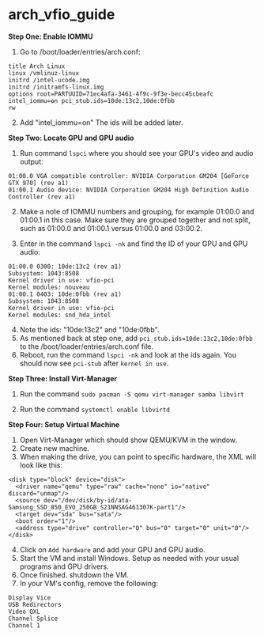 # arch_vfio_guide

**Step One: Enable IOMMU**

1. Go to /boot/loader/entries/arch.conf:
```
title Arch Linux
linux /vmlinuz-linux
initrd /intel-ucode.img
initrd /initramfs-linux.img
options root=PARTUUID=71ec4afa-3461-4f9c-9f3e-becc45cbeafc intel_iommu=on pci_stub.ids=10de:13c2,10de:0fbb
rw
```
2. Add "intel_iommu=on" The ids will be added later.

**Step Two: Locate GPU and GPU audio**

1. Run command `lspci` where you should see your GPU's video and audio output:
```
01:00.0 VGA compatible controller: NVIDIA Corporation GM204 [GeForce GTX 970] (rev a1)
01:00.1 Audio device: NVIDIA Corporation GM204 High Definition Audio Controller (rev a1)
```
2. Make a note of IOMMU numbers and grouping, for example 01:00.0 and 01:00.1 in this case. Make sure they are grouped together and not split, such as 01:00.0 and 01:00.1 versus 01:00.0 and 03:00.2.

3. Enter in the command `lspci -nk` and find the ID of your GPU and GPU audio:
```
01:00.0 0300: 10de:13c2 (rev a1)
Subsystem: 1043:8508
Kernel driver in use: vfio-pci
Kernel modules: nouveau
01:00.1 0403: 10de:0fbb (rev a1)
Subsystem: 1043:8508
Kernel driver in use: vfio-pci
Kernel modules: snd_hda_intel
```
4. Note the ids: "10de:13c2" and "10de:0fbb".
5. As mentioned back at step one, add `pci_stub.ids=10de:13c2,10de:0fbb` to the /boot/loader/entries/arch.conf file.
6. Reboot, run the command `lspci -nk` and look at the ids again. You should now see `pci-stub` after `kernel in use`.

**Step Three: Install Virt-Manager**

1. Run the command `sudo pacman -S qemu virt-manager samba libvirt`

2. Run the command `systemctl enable libvirtd`

**Step Four: Setup Virtual Machine**

1. Open Virt-Manager which should show QEMU/KVM in the window.
2. Create new machine.
3. When making the drive, you can point to specific hardware, the XML will look like this:

```
<disk type="block" device="disk">
  <driver name="qemu" type="raw" cache="none" io="native" discard="unmap"/>
  <source dev="/dev/disk/by-id/ata-Samsung_SSD_850_EVO_250GB_S21NNSAG461307K-part1"/>
  <target dev="sda" bus="sata"/>
  <boot order="1"/>
  <address type="drive" controller="0" bus="0" target="0" unit="0"/>
</disk>
```
4. Click on `Add hardware` and add your GPU and GPU audio.
5. Start the VM and install Windows. Setup as needed with your usual programs and GPU drivers.
6. Once finished. shutdown the VM.
7. In your VM's config, remove the following:
```
Display Vice
USB Redirectors
Video QXL
Channel Splice
Channel 1
```

